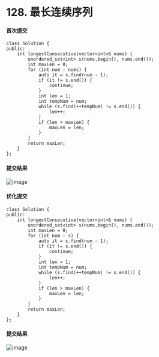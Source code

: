 # 128. 最长连续序列


#### 首次提交

```
class Solution {
public:
    int longestConsecutive(vector<int>& nums) {
        unordered_set<int> s(nums.begin(), nums.end());
        int maxLen = 0;
        for (int num : nums) {
            auto it = s.find(num - 1);
            if (it != s.end()) {
                continue;
            }
            int len = 1;
            int tempNum = num;
            while (s.find(++tempNum) != s.end()) {
                len++;
            }
            if (len > maxLen) {
                maxLen = len;
            }
        }
        return maxLen;
    }
};
```

#### 提交结果
![image](https://github.com/user-attachments/assets/f3dec350-6cd8-42e0-b764-b03b7d66b318)

#### 优化提交
```
class Solution {
public:
    int longestConsecutive(vector<int>& nums) {
        unordered_set<int> s(nums.begin(), nums.end());
        int maxLen = 0;
        for (int num : s) {
            auto it = s.find(num - 1);
            if (it != s.end()) {
                continue;
            }
            int len = 1;
            int tempNum = num;
            while (s.find(++tempNum) != s.end()) {
                len++;
            }
            if (len > maxLen) {
                maxLen = len;
            }
        }
        return maxLen;
    }
};
```
#### 提交结果
![image](https://github.com/user-attachments/assets/58848e4c-079d-4f82-ad5c-444113fc052b)



